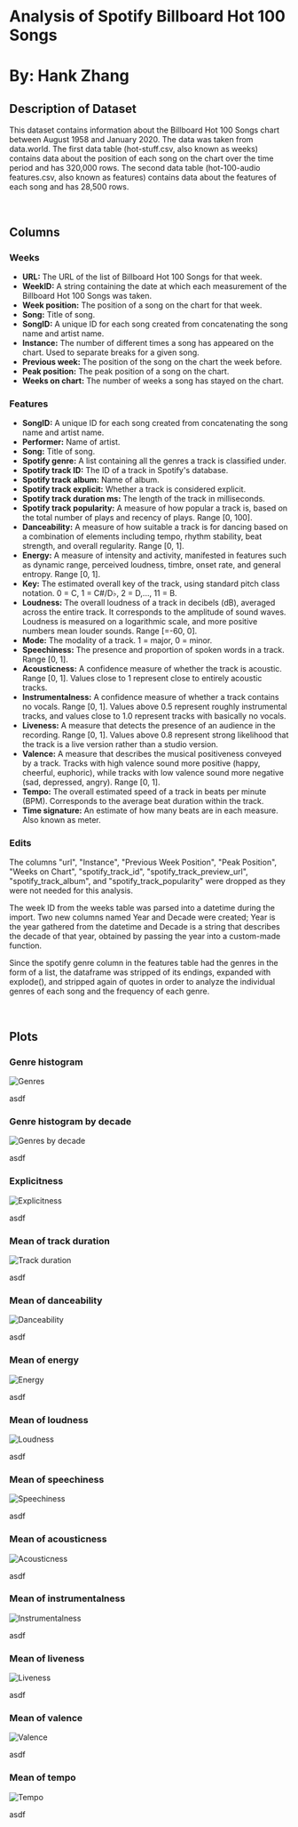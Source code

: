 # Analysis of Spotify Billboard Hot 100 Songs

# By: Hank Zhang

## Description of Dataset

This dataset contains information about the Billboard Hot 100 Songs chart between August 1958 and January 2020.  The data was taken from data.world.  The first data table (hot-stuff.csv, also known as weeks) contains data about the position of each song on the chart over the time period and has 320,000 rows.  The second data table (hot-100-audio features.csv, also known as features) contains data about the features of each song and has 28,500 rows.

&nbsp;

## Columns

### Weeks

* **URL:** The URL of the list of Billboard Hot 100 Songs for that week.
* **WeekID:** A string containing the date at which each measurement of the Billboard Hot 100 Songs was taken.
* **Week position:** The position of a song on the chart for that week.
* **Song:** Title of song.
* **SongID:** A unique ID for each song created from concatenating the song name and artist name.
* **Instance:** The number of different times a song has appeared on the chart.  Used to separate breaks for a given song.
* **Previous week:** The position of the song on the chart the week before.
* **Peak position:** The peak position of a song on the chart.
* **Weeks on chart:** The number of weeks a song has stayed on the chart.

### Features

* **SongID:** A unique ID for each song created from concatenating the song name and artist name.
* **Performer:** Name of artist.
* **Song:** Title of song.
* **Spotify genre:** A list containing all the genres a track is classified under.
* **Spotify track ID:** The ID of a track in Spotify's database.
* **Spotify track album:** Name of album.
* **Spotify track explicit:** Whether a track is considered explicit.
* **Spotify track duration ms:** The length of the track in milliseconds.
* **Spotify track popularity:** A measure of how popular a track is, based on the total number of plays and recency of plays.  Range [0, 100].
* **Danceability:** A measure of how suitable a track is for dancing based on a combination of elements including tempo, rhythm stability, beat strength, and overall regularity.  Range [0, 1].
* **Energy:** A measure of intensity and activity, manifested in features such as dynamic range, perceived loudness, timbre, onset rate, and general entropy. Range [0, 1].
* **Key:** The estimated overall key of the track, using standard pitch class notation.  0 = C, 1 = C\#/D♭, 2 = D,..., 11 = B. 
* **Loudness:** The overall loudness of a track in decibels (dB), averaged across the entire track.  It corresponds to the amplitude of sound waves.  Loudness is measured on a logarithmic scale, and more positive numbers mean louder sounds.  Range [=-60, 0].
* **Mode:** The modality of a track.  1 = major, 0 = minor.
* **Speechiness:** The presence and proportion of spoken words in a track.  Range [0, 1].
* **Acousticness:** A confidence measure of whether the track is acoustic.  Range [0, 1].  Values close to 1 represent close to entirely acoustic tracks.
* **Instrumentalness:** A confidence measure of whether a track contains no vocals.  Range [0, 1].  Values above 0.5 represent roughly instrumental tracks, and values close to 1.0 represent tracks with basically no vocals.
* **Liveness:** A measure that detects the presence of an audience in the recording.  Range [0, 1].  Values above 0.8 represent strong likelihood that the track is a live version rather than a studio version.
* **Valence:** A measure that describes the musical positiveness conveyed by a track.  Tracks with high valence sound more positive (happy, cheerful, euphoric), while tracks with low valence sound more negative (sad, depressed, angry).  Range [0, 1].
* **Tempo:** The overall estimated speed of a track in beats per minute (BPM).  Corresponds to the average beat duration within the track.
* **Time signature:** An estimate of how many beats are in each measure.  Also known as meter.

### Edits

The columns "url", "Instance", "Previous Week Position", "Peak Position", "Weeks on Chart", "spotify_track_id", "spotify_track_preview_url", 
"spotify_track_album", and "spotify_track_popularity" were dropped as they were not needed for this analysis.

The week ID from the weeks table was parsed into a datetime during the import.  Two new columns named Year and Decade were created; Year is the year gathered from the datetime and Decade is a string that describes the decade of that year, obtained by passing the year into a custom-made function.

Since the spotify genre column in the features table had the genres in the form of a list, the dataframe was stripped of its endings, expanded with explode(), and stripped again of quotes in order to analyze the individual genres of each song and the frequency of each genre.

&nbsp;

## Plots

### Genre histogram

![Genres](/images/genres.png)

asdf

### Genre histogram by decade

![Genres by decade](/images/genresJoinedDecade.png)

asdf

### Explicitness

![Explicitness](/images/explicitness.png)

asdf

### Mean of track duration

![Track duration](/images/trackduration.png)

asdf

### Mean of danceability

![Danceability](/images/danceability.png)

asdf

### Mean of energy

![Energy](/images/energy.png)

asdf

### Mean of loudness

![Loudness](/images/loudness.png)

asdf

### Mean of speechiness

![Speechiness](/images/speechiness.png)

asdf

### Mean of acousticness

![Acousticness](/images/acousticness.png)

asdf

### Mean of instrumentalness

![Instrumentalness](/images/instrumentalness.png)

asdf

### Mean of liveness

![Liveness](/images/liveness.png)

asdf

### Mean of valence

![Valence](/images/valence.png)

asdf

### Mean of tempo

![Tempo](/images/tempo.png)

asdf

